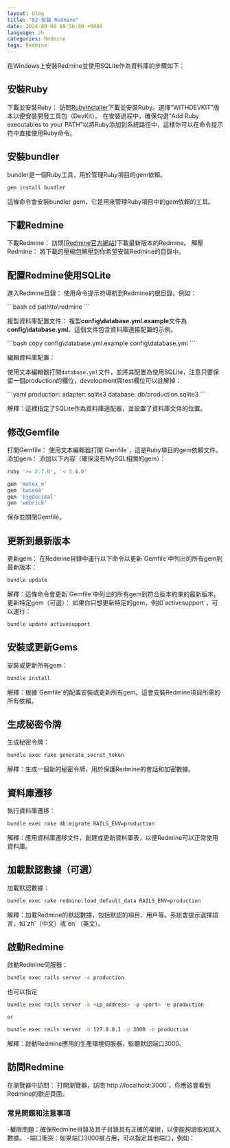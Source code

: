 ```yaml
---
layout: blog
title: "02-安裝 Redmine"
date: 2024-09-08 09:56:00 +0800
language: zh
categories: Redmine
tags: Redmine
---
```


<p class="text-wrap mx-2">
在Windows上安裝Redmine並使用SQLite作為資料庫的步驟如下：
</p>

## 安裝Ruby

<p class="text-wrap mx-2">
下載並安裝Ruby：
訪問<a href="https://rubyinstaller.org/">RubyInstaller</a>下載並安裝Ruby。選擇“WITHDEVKIT”版本以便安裝開發工具包（DevKit）。
在安裝過程中，確保勾選“Add Ruby executables to your PATH”以將Ruby添加到系統路徑中，這樣你可以在命令提示符中直接使用Ruby命令。
</p>

## 安裝bundler

<p class="text-wrap mx-2">
bundler是一個Ruby工具，用於管理Ruby項目的gem依賴。
</p>

```bash
gem install bundler
```

<p class="text-wrap mx-2">
這條命令會安裝bundler gem，它是用來管理Ruby項目中的gem依賴的工具。
</p>

## 下載Redmine

<p class="text-wrap mx-2">
下載Redmine：
訪問<a href="https://www.redmine.org/projects/redmine/wiki/Download">[Redmine官方網站]</a>下載最新版本的Redmine。
解壓Redmine：
將下載的壓縮包解壓到你希望安裝Redmine的目錄中。
</p>

## 配置Redmine使用SQLite

<p class="text-wrap mx-2">
進入Redmine目錄：
使用命令提示符導航到Redmine的根目錄。例如：
</p>
```bash
cd path\to\redmine
```
<p class="text-wrap mx-2">
複製資料庫配置文件：
複製<strong>config\database.yml.example</strong>文件為<strong>config\database.yml</strong>。這個文件包含資料庫連接配置的示例。
</p>
```bash
copy config\database.yml.example config\database.yml
```
<p class="text-wrap mx-2">
編輯資料庫配置：

使用文本編輯器打開`database.yml`文件，並將其配置為使用SQLite，注意只要保留一個production的欄位，development與test欄位可以註解掉：
</p>
```yaml
production:
   adapter: sqlite3
   database: db/production.sqlite3
```
<p class="text-wrap mx-2">
解釋：這裡指定了SQLite作為資料庫適配器，並設置了資料庫文件的位置。
</p>

## 修改Gemfile

<p class="text-wrap mx-2">
打開Gemfile：
使用文本編輯器打開`Gemfile`，這是Ruby項目的gem依賴文件。
添加gem：
添加以下內容（確保沒有MySQL相關的gem）：
</p>

```ruby
ruby '>= 2.7.0', '< 3.4.0'

gem 'mutex_m'
gem 'base64'
gem 'bigdecimal'
gem 'webrick'
```

<p class="text-wrap mx-2">
保存並關閉Gemfile。
</p>

## 更新到最新版本

<p class="text-wrap mx-2">
更新gem：
在Redmine目錄中運行以下命令以更新`Gemfile`中列出的所有gem到最新版本：
</p>

```bash
bundle update
```

<p class="text-wrap mx-2">
解釋：這條命令會更新`Gemfile`中列出的所有gem到符合版本約束的最新版本。
更新特定gem（可選）：
如果你只想更新特定的gem，例如`activesupport`，可以運行：
</p>

```bash
bundle update activesupport
```

## 安裝或更新Gems

<p class="text-wrap mx-2">
安裝或更新所有gem：
</p>

```bash
bundle install
```

<p class="text-wrap mx-2">
解釋：根據`Gemfile`的配置安裝或更新所有gem。這會安裝Redmine項目所需的所有依賴。
</p>

## 生成秘密令牌

<p class="text-wrap mx-2">
生成秘密令牌：
</p>

```bash
bundle exec rake generate_secret_token
```

<p class="text-wrap mx-2">
解釋：生成一個新的秘密令牌，用於保護Redmine的會話和加密數據。
</p>

## 資料庫遷移

<p class="text-wrap mx-2">
執行資料庫遷移：
</p>

```bash
bundle exec rake db:migrate RAILS_ENV=production
```

<p class="text-wrap mx-2">
解釋：應用資料庫遷移文件，創建或更新資料庫表，以便Redmine可以正常使用資料庫。
</p>

## 加載默認數據（可選）

<p class="text-wrap mx-2">
加載默認數據：
</p>

```bash
bundle exec rake redmine:load_default_data RAILS_ENV=production
```

<p class="text-wrap mx-2">
解釋：加載Redmine的默認數據，包括默認的項目、用戶等。系統會提示選擇語言，如`zh`（中文）或`en`（英文）。
</p>

## 啟動Redmine

<p class="text-wrap mx-2">
啟動Redmine伺服器：
</p>

```bash
bundle exec rails server -e production
```
也可以指定

```bash
bundle exec rails server -b <ip_address> -p <port> -e production

or

bundle exec rails server -b 127.0.0.1 -p 3000 -e production
```

<p class="text-wrap mx-2">
解釋：啟動Redmine應用的生產環境伺服器，監聽默認端口3000。
</p>

## 訪問Redmine

<p class="text-wrap mx-2">
在瀏覽器中訪問：
打開瀏覽器，訪問`http://localhost:3000`，你應該會看到Redmine的歡迎頁面。
</p>

### 常見問題和注意事項

<p class="text-wrap mx-2">
-權限問題：確保Redmine目錄及其子目錄具有正確的權限，以便能夠讀取和寫入數據。
-端口衝突：如果端口3000被占用，可以指定其他端口，例如：
</P>
